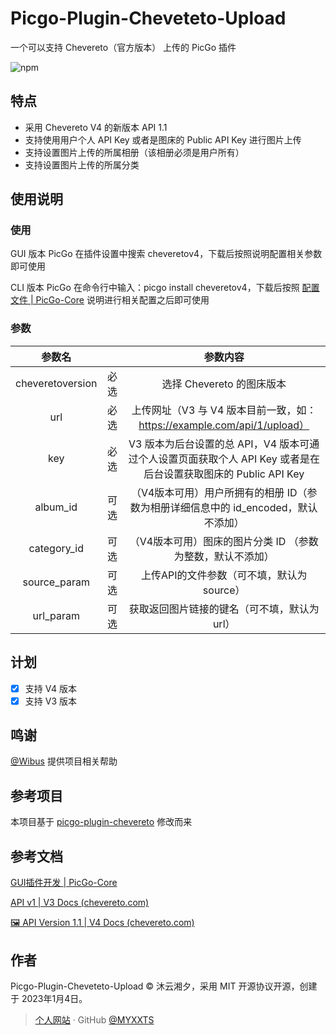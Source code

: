 # Picgo-Plugin-Cheveteto-Upload

一个可以支持 Chevereto（官方版本） 上传的 PicGo 插件

![npm](https://img.shields.io/npm/v/picgo-plugin-cheveretov4?style=for-the-badge)

## 特点

- 采用 Chevereto V4 的新版本 API 1.1
- 支持使用用户个人 API Key 或者是图床的 Public API Key 进行图片上传
- 支持设置图片上传的所属相册（该相册必须是用户所有）
- 支持设置图片上传的所属分类

## 使用说明

### 使用

GUI 版本 PicGo 在插件设置中搜索 cheveretov4，下载后按照说明配置相关参数即可使用

CLI 版本 PicGo 在命令行中输入：picgo install cheveretov4，下载后按照 [配置文件 | PicGo-Core](https://picgo.github.io/PicGo-Core-Doc/zh/guide/config.html#默认配置文件) 说明进行相关配置之后即可使用

### 参数

|      参数名      |      |                           参数内容                           |
| :--------------: | :--: | :----------------------------------------------------------: |
| cheveretoversion | 必选 |                  选择 Chevereto 的图床版本                   |
|       url        | 必选 | 上传网址（V3 与 V4 版本目前一致，如：https://example.com/api/1/upload） |
|       key        | 必选 | V3 版本为后台设置的总 API，V4 版本可通过个人设置页面获取个人 API Key 或者是在后台设置获取图床的 Public API Key |
|     album_id     | 可选 | （V4版本可用）用户所拥有的相册 ID（参数为相册详细信息中的 id_encoded，默认不添加） |
|   category_id    | 可选 |  （V4版本可用）图床的图片分类 ID （参数为整数，默认不添加）  |
|   source_param   | 可选 |          上传API的文件参数（可不填，默认为source）           |
|    url_param     | 可选 |         获取返回图片链接的键名（可不填，默认为url）          |




## 计划

- [x] 支持 V4 版本
- [x] 支持 V3 版本

## 鸣谢

[@Wibus](https://github.com/wibus-wee) 提供项目相关帮助

## 参考项目

本项目基于 [picgo-plugin-chevereto](https://github.com/wf-nb/PicGoPlugins/tree/main/picgo-plugin-chevereto) 修改而来

## 参考文档

[GUI插件开发 | PicGo-Core](https://picgo.github.io/PicGo-Core-Doc/zh/dev-guide/gui.html#shownotification-option)

[API v1 | V3 Docs (chevereto.com)](https://v3-docs.chevereto.com/api/#api-key)

[🖼 API Version 1.1 | V4 Docs (chevereto.com)](https://v4-docs.chevereto.com/developer/api/api-v1.html#key)

## 作者

Picgo-Plugin-Cheveteto-Upload © 沐云湘夕，采用 MIT 开源协议开源，创建于 2023年1月4日。

> [个人网站](https://www.myxxts.com) · GitHub [@MYXXTS](https://github.com/MYXXTS)
